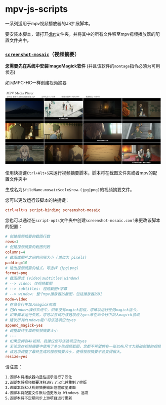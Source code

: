 # mpv-js-scripts

一系列适用于mpv视频播放器的JS扩展脚本。

要安装本脚本，请打开[dist](dist)文件夹，并将其中的所有文件移至mpv视频播放器的配置文件夹中。

### [`screenshot-mosaic`](dist/screenshot-mosaic.js)（视频摘要）

**您需要先在系统中安装ImageMagick软件** (并且该软件的`montage`指令必须为可用状态)

如同MPC-HC一样创建视频摘要

![Sample](sample/紫罗兰永恒花园剧场版.mp4.mosaic4x3.png)

使用快捷键`Ctrl+Alt+S`来运行视频摘要脚本，脚本将在截图文件夹或者mpv的配置文件夹中

生成名为`$fileName.mosaic$colx$row.(jpg|png)`的视频摘要文件。

您可以更改运行该脚本的快捷键：
```conf
ctrl+alt+s script-binding screenshot-mosaic
```
您也可以通过在`script-opts`文件夹中创建`screenshot-mosaic.conf`来更改该脚本的配置：
```conf
# 创建视频摘要的截图行数
rows=3
# 创建视频摘要的截图列数
columns=4
# 截图或图片之间的间隔大小 (单位为 pixels)
padding=10
# 输出视频摘要的格式，可选择（jpg|png)
format=png
# 截图模式 (video|subtitles|window)
# --> video: 仅视频截图
# --> subtitles: 视频截图+字幕
# --> window: 整个mpv播放器的截图，包括播放器的UI
mode=video
# 在命令行中加入magick前缀
# 在Windows操作系统中，如果没有magick前缀，您难以运行任何magick指令，
# 如果脚本运行失败，您可以尝试将该选项设为yes来在命令行中加入magick前缀
# 建议所有Windows用户将该选项设为yes
append_magick=yes
# 调整最终生成的视频摘要大小
# ---
# 如果您拥有4k视频，我建议您将该选项设为yes
# 无论您在视频摘要中使用了多少张视频截图，您都不希望拥有一张以4k尺寸为基础创建的视频摘要。
# 该选项调整了最终生成的视频摘要大小，使得视频摘要不会变得很大。
resize=yes
```

请注意：
```
1.该脚本将播放器内显性提示进行了汉化
2.该脚本将视频摘要注释进行了汉化并重制了排版
3.该脚本将默认视频摘要输出位置改至桌面
4.该脚本将配置文件默认值更改为 Windows 选项
5.该脚本将不定期同步上游项目进行更新
```
